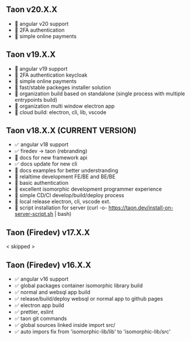 ## Taon v20.X.X

- 🔲 angular v20 support
- 🔲 2FA authentication
- 🔲 simple online payments

## Taon v19.X.X

- 🔲 angular v19 support
- 🔲 2FA authentication keycloak
- 🔲 simple online payments
- 🔲 fast/stable packeges installer solution
- 🔲 organization build based on standalone (single process with multiple entrypoints build)
- 🔲 organization multi window electron app
- 🔲 cloud build: electron, cli, lib, vscode

## Taon v18.X.X (CURRENT VERSION)

- ✅ angular v18 support
- ✅ firedev -> taon (rebranding)
- 🔲 docs for new framework api
- ✅ docs update for new cli
- 🔲 docs examples for better understranding
- 🔲 relaltime development FE/BE and BE/BE
- 🔲 basic authentication
- 🔲 excellent isomorphic development programmer experience
- 🔲 simple CD/CI develop/build/deploy process
- 🔲 local release electron, cli, vscode ext.
- 🔲 script installation for server (curl -o- https://taon.dev/install-on-server-script.sh | bash)

## Taon (Firedev) v17.X.X

< skipped >

## Taon (Firedev) v16.X.X

- ✅ angular v16 support
- ✅ global packages container isomorphic library build
- ✅ normal and websql app build
- ✅ release/build/deploy websql or normal app to github pages
- ✅ electron app build
- ✅ prettier, eslint
- ✅ taon git commands
- ✅ global sources linked inside import src/
- ✅ auto impors fix from 'isomorphic-lib/lib' to 'isomorphic-lib/src'
